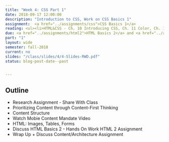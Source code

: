 ```yaml
---
title: "Week 4: CSS Part 1"
date: 2018-09-17 12:00:00
description: "Introduction to CSS, Work on CSS Basics 1"
assignment:  <a href="../assignments/css">CSS Basics 1</a>
reading: <ul><li>HTML&CSS - Ch. 10 Introducing CSS, Ch. 11 Color, Ch. 12 Text, Ch. 14 Lists Tables & Forms</li><li>For Reference - <a href="http://cssreference.io">CSS Reference</a></li><li>In Class - <a href="/class/slides/4/css-exercise.pdf"> CSS Whiteboard Exercise</a></li><li>For Discussion - <a href="https://matthewstrom.com/writing/designing-with-code.html">Designing With Code</a></li></ul>
due: <a href="../assignments/html2">HTML Basics 2</a> and <a href="../assignments/casestudy">Explore RWD Group 3</a>
part: "1"
layout: wide
semester: fall-2018
current: no
slides: "/class/slides/4/4-Slides-RWD.pdf"
status: blog-post-date--past


---
```


## Outline

* Research Assignment - Share With Class
* Prioritizing Content through Content-First Thinking
* Content Structure
* Watch Mobie Content Mandate Video
* HTML: Images, Tables, Forms
* Discuss HTML Basics 2 - Hands On Work HTML 2 Assignment
* Wrap Up + Discuss Content/Architecture Assignment
